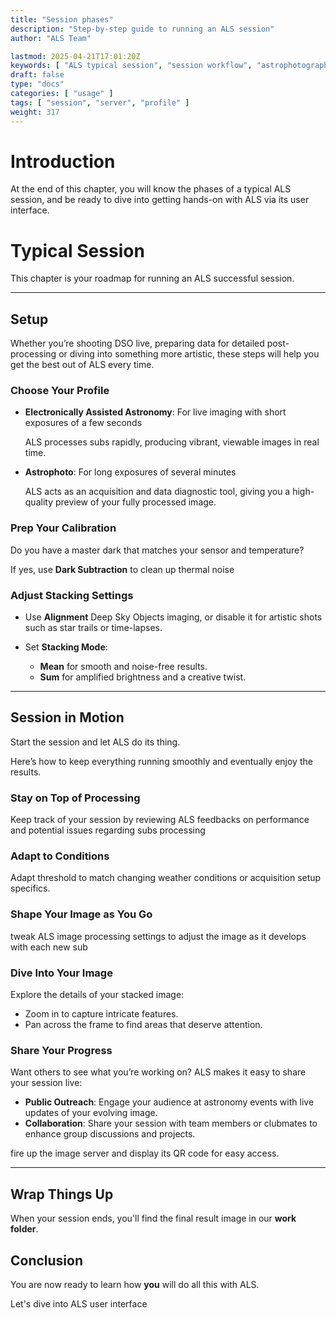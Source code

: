 ```yaml
---
title: "Session phases"
description: "Step-by-step guide to running an ALS session"
author: "ALS Team"

lastmod: 2025-04-21T17:01:20Z
keywords: [ "ALS typical session", "session workflow", "astrophotography guide" ]
draft: false
type: "docs"
categories: [ "usage" ]
tags: [ "session", "server", "profile" ]
weight: 317
---
```


# Introduction

At the end of this chapter, you will know the phases of a typical ALS session, and be ready to dive into getting
hands-on with ALS via its user interface.

# Typical Session

This chapter is your roadmap for running an ALS successful session. 

---

## Setup

Whether you’re shooting DSO live, preparing data for detailed post-processing or diving into something more artistic,
these steps will help you get the best out of ALS every time.

### Choose Your Profile

<div class="row">
<div class="col-md-6">

- **Electronically Assisted Astronomy**: For live imaging with short exposures of a few seconds 

  ALS processes subs rapidly, producing vibrant, viewable images in real time.

</div>

<div class="col-md-6">

- **Astrophoto**: For long exposures of several minutes 

  ALS acts as an acquisition and data diagnostic tool, giving you a high-quality preview of your fully processed image.

</div>
</div>

### Prep Your Calibration

Do you have a master dark that matches your sensor and temperature?

If yes, use **Dark Subtraction** to clean up thermal noise

### Adjust Stacking Settings

- Use **Alignment** Deep Sky Objects imaging, or disable it for artistic shots such as star trails or time-lapses.

- Set **Stacking Mode**:
    - **Mean** for smooth and noise-free results.
    - **Sum** for amplified brightness and a creative twist.

---

## Session in Motion

Start the session and let ALS do its thing. 

Here’s how to keep everything running smoothly and eventually enjoy the results.

### Stay on Top of Processing

Keep track of your session by reviewing ALS feedbacks on performance and potential issues regarding subs processing


### Adapt to Conditions 

Adapt threshold to match changing weather conditions or acquisition setup specifics.

### Shape Your Image as You Go

tweak ALS image processing settings to adjust the image as it develops with each new sub

### Dive Into Your Image

Explore the details of your stacked image:
- Zoom in to capture intricate features.
- Pan across the frame to find areas that deserve attention.

### Share Your Progress

Want others to see what you’re working on? ALS makes it easy to share your session live:

- **Public Outreach**: Engage your audience at astronomy events with live updates of your evolving image.
- **Collaboration**: Share your session with team members or clubmates to enhance group discussions and projects.

fire up the image server and display its QR code for easy access.

---

## Wrap Things Up

When your session ends, you'll find the final result image in our **work folder**.

## Conclusion

You are now ready to learn how **you** will do all this with ALS.

Let's dive into ALS user interface 



